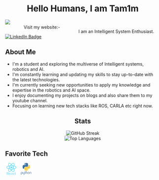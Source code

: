 <div id="header" align="center">
  <h1>Hello Humans, I am Tam1m</h1>
  <img src="https://scontent.fdac24-4.fna.fbcdn.net/v/t39.30808-6/415529343_1797456664007800_8958318568135567153_n.jpg?_nc_cat=103&ccb=1-7&_nc_sid=3635dc&_nc_eui2=AeFciZcAR9XrugA5LHmFJDwVmQSRzA_xK8WZBJHMD_ErxRjzJyPckgQyNz5W96raox2o8Wg5mu-kaSBgaAw84glY&_nc_ohc=h8Z1dg8HZqYAX96hgFS&_nc_ht=scontent.fdac24-4.fna&oh=00_AfDWWR4KogO3ffYOlKVF1WEuUQHl4DON3DZx4ASvUe4qIQ&oe=65CABA8B" width="400" style="float: left; margin-right: 20px;" />
  <div>
    <p style="float: right; margin-right: 20px;">I am an Intelligent System Enthusiast.</p>
    <p>Visit my website:- </p>
  </div>
</div>

<div id="badges">
  <a href="https://www.linkedin.com/in/md-tamim-sarkar-7193521aa/">
    <img src="https://img.shields.io/badge/LinkedIn-blue?style=for-the-badge&logo=linkedin&logoColor=white" alt="LinkedIn Badge"/>
  </a>
</div>

<div id="bio">
  <h2>About Me</h2>
  <ul>
    <li>I'm a student and exploring the multiverse of Intelligent systems, robotics and AI.</li>
    <li>I'm constantly learning and updating my skills to stay up-to-date with the latest technologies.</li>    <li>I'm currently seeking new opportunities to apply my knowledge and expertise in the robotics and AI space.</li>
    <li>I enjoy documenting my projects on blogs and also share them to my youtube channel.</li>
    <li>Focusing on learning new tech stacks like ROS, CARLA etc right now.</li>
  </ul>
</div>

<div id="stats" align="center">
  <h2>Stats</h2>
  <img src="https://streak-stats.demolab.com?user=BooleanWolf&theme=transparent&fire=EB5454" alt="GitHub Streak"/>
  <br>
  <img src="https://github-readme-stats.vercel.app/api/top-langs/?username=BooleanWolf&layout=compact&theme=vision-friendly-dark" alt="Top Languages"/>
</div>

## Favorite Tech
<div>
  <img src="https://github.com/devicons/devicon/blob/master/icons/react/react-original-wordmark.svg" title="React" alt="React" width="40" height="40"/>&nbsp;
  <img src="https://github.com/devicons/devicon/blob/master/icons/python/python-original-wordmark.svg" title="Python" alt="Py" width="40" height="40"/>&nbsp;
 <div>
